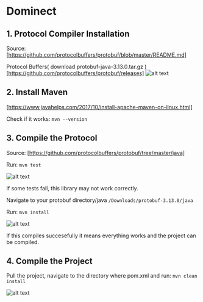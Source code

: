 # Dominect

## 1. Protocol Compiler Installation
Source: [https://github.com/protocolbuffers/protobuf/blob/master/README.md]

Protocol Buffers( download protobuf-java-3.13.0.tar.gz ) [https://github.com/protocolbuffers/protobuf/releases]
![alt text](https://imgur.com/EwJgDll.png)

## 2. Install Maven
[https://www.javahelps.com/2017/10/install-apache-maven-on-linux.html]

Check if it works: ``` mvn --version ```

## 3. Compile the Protocol
Source: [https://github.com/protocolbuffers/protobuf/tree/master/java]

Run: ``` mvn test ```

![alt text](https://imgur.com/E5ynFKM.png)

If some tests fail, this library may not work correctly.

Navigate to your protobuf directory/java ```/Downloads/protobuf-3.13.0/java```

Run: ``` mvn install ```

![alt text](https://imgur.com/KyxYcyk.png)

If this compiles succesefully it means everything works and the project can be compiled.

## 4. Compile the Project
Pull the project, navigate to the directory where pom.xml and run:
```mvn clean install```

![alt text](https://imgur.com/ZIHruMN.png)
